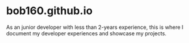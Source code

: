 # bob160.github.io
As an junior developer with less than 2-years experience, this is where I document my developer experiences and showcase my projects.
